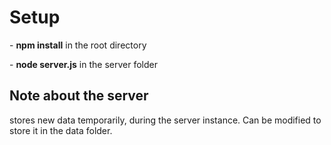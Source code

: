 <h1>Setup</h1>
<p>- <strong>npm install</strong> in the root directory</p>
<p>- <strong>node server.js</strong> in the server folder</p>

<h2>Note about the server</h2>
<p> stores new data temporarily, during the server instance. Can be modified to store it in the data folder.</p>
